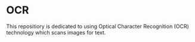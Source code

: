 # OCR
This repositiory is dedicated to using Optical Character Recognition (OCR) technology which scans images for text. 
